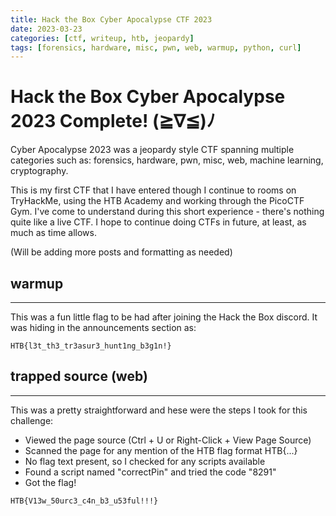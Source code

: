 ```yaml
---
title: Hack the Box Cyber Apocalypse CTF 2023
date: 2023-03-23 
categories: [ctf, writeup, htb, jeopardy]
tags: [forensics, hardware, misc, pwn, web, warmup, python, curl]
---
```


# Hack the Box Cyber Apocalypse 2023 Complete! (≧∇≦)ﾉ

Cyber Apocalypse 2023 was a jeopardy style CTF spanning multiple categories such as: forensics, hardware, pwn, misc, web, machine learning, cryptography.

This is my first CTF that I have entered though I continue to rooms on TryHackMe, using the HTB Academy and working through the PicoCTF Gym.
I've come to understand during this short experience - there's nothing quite like a live CTF. I hope to continue doing CTFs in future, at least, as much as time allows.

(Will be adding more posts and formatting as needed)


## warmup

-------------------------

This was a fun little flag to be had after joining the Hack the Box discord. It was hiding in the announcements section as:

``` text
HTB{l3t_th3_tr3asur3_hunt1ng_b3g1n!}
```

## trapped source (web)
--------------------

This was a pretty straightforward and hese were the steps I took for this challenge:

- Viewed the page source (Ctrl + U or Right-Click + View Page Source)
- Scanned the page for any mention of the HTB flag format HTB{...}
- No flag text present, so I checked for any scripts available
- Found a script named "correctPin" and tried the code "8291"
- Got the flag! 


``` text
HTB{V13w_50urc3_c4n_b3_u53ful!!!}
```